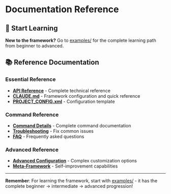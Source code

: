 # Documentation Reference

## 🎯 Start Learning 
**New to the framework?** Go to [examples/](../examples/) for the complete learning path from beginner to advanced.

## 📚 Reference Documentation

### Essential Reference  
- **[API Reference](api-reference.md)** - Complete technical reference
- **[CLAUDE.md](../CLAUDE.md)** - Framework configuration and quick reference
- **[PROJECT_CONFIG.xml](../PROJECT_CONFIG.xml)** - Configuration template

### Command Reference
- **[Command Details](user-guide/commands/README.md)** - Complete command documentation
- **[Troubleshooting](user-guide/troubleshooting.md)** - Fix common issues
- **[FAQ](user-guide/faq.md)** - Frequently asked questions

### Advanced Reference
- **[Advanced Configuration](advanced/README.md)** - Complex customization options
- **[Meta-Framework](advanced/README.md#meta-prompting)** - Self-improvement capabilities

---

**Remember**: For learning the framework, start with [examples/](../examples/) - it has the complete beginner → intermediate → advanced progression!
